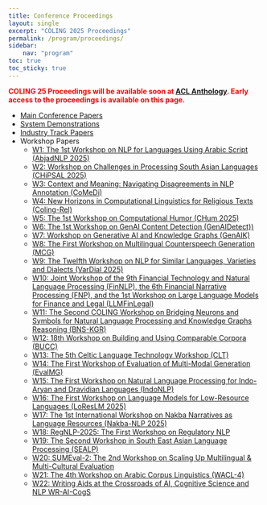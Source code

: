 ```yaml
---
title: Conference Proceedings
layout: single
excerpt: "COLING 2025 Proceedings"
permalink: /program/proceedings/
sidebar: 
    nav: "program"
toc: true
toc_sticky: true
---
```


<style>
.red-text { color: red; font-weight: bold; font-size: 1em; }
</style>
<span class="red-text">COLING 25 Proceedings will be available soon at [ACL Anthology](https://www.aclweb.org/anthology/events/coling-2025/). Early access to the proceedings is available on this page.

- [Main Conference Papers](https://coling-2025-proceedings.s3.us-east-1.amazonaws.com/main/program.html)
- [System Demonstrations](https://coling-2025-proceedings.s3.us-east-1.amazonaws.com/demos/program.html)
- [Industry Track Papers](https://coling-2025-proceedings.s3.us-east-1.amazonaws.com/industry/program.html)
- Workshop Papers
    - [W1: The 1st Workshop on NLP for Languages Using Arabic Script (AbjadNLP 2025)](https://coling-2025-proceedings.s3.us-east-1.amazonaws.com/workshops/AbjadNLP-2025/program.html)
    - [W2: Workshop on Challenges in Processing South Asian Languages (CHiPSAL 2025)](https://coling-2025-proceedings.s3.us-east-1.amazonaws.com/workshops/CHiPSAL-2025/program.html)
    - [W3: Context and Meaning: Navigating Disagreements in NLP Annotation (CoMeDi)](https://coling-2025-proceedings.s3.us-east-1.amazonaws.com/workshops/CoMeDi/program.html)
    - [W4: New Horizons in Computational Linguistics for Religious Texts (Coling-Rel)](https://coling-2025-proceedings.s3.us-east-1.amazonaws.com/workshops/Coling-Rel/program.html)
    - [W5: The 1st Workshop on Computational Humor (CHum 2025)](https://coling-2025-proceedings.s3.us-east-1.amazonaws.com/workshops/CHum/program.html)
    - [W6: The 1st Workshop on GenAI Content Detection (GenAIDetect))](https://coling-2025-proceedings.s3.us-east-1.amazonaws.com/workshops/GenAIDetect/program.html)
    - [W7: Workshop on Generative AI and Knowledge Graphs (GenAIK)](https://coling-2025-proceedings.s3.us-east-1.amazonaws.com/workshops/GenAIK/program.html)
    - [W8: The First Workshop on Multilingual Counterspeech Generation (MCG)](https://coling-2025-proceedings.s3.us-east-1.amazonaws.com/workshops/MCG/program.html)
    - [W9: The Twelfth Workshop on NLP for Similar Languages, Varieties and Dialects (VarDial 2025)](https://coling-2025-proceedings.s3.us-east-1.amazonaws.com/workshops/VarDial-2025/program.html)
    - [W10: Joint Workshop of the 9th Financial Technology and Natural Language Processing (FinNLP), the 6th Financial Narrative Processing (FNP), and the 1st Workshop on Large Language Models for Finance and Legal (LLMFinLegal)](https://coling-2025-proceedings.s3.us-east-1.amazonaws.com/workshops/FinNLP-FNP-LLMFinLegal/program.html)
    - [W11: The Second COLING Workshop on Bridging Neurons and Symbols for Natural Language Processing and Knowledge Graphs Reasoning (BNS-KGR)](https://coling-2025-proceedings.s3.us-east-1.amazonaws.com/workshops/NeusymBridge/program.html)
    - [W12: 18th Workshop on Building and Using Comparable Corpora (BUCC)](https://coling-2025-proceedings.s3.us-east-1.amazonaws.com/workshops/BUCC/program.html)
    - [W13: The 5th Celtic Language Technology Workshop (CLT)](https://coling-2025-proceedings.s3.us-east-1.amazonaws.com/workshops/CLT/program.html)
    - [W14: The First Workshop of Evaluation of Multi-Modal Generation (EvalMG)](https://coling-2025-proceedings.s3.us-east-1.amazonaws.com/workshops/EvalMG/program.html)
    - [W15: The First Workshop on Natural Language Processing for Indo-Aryan and Dravidian Languages (IndoNLP)](https://coling-2025-proceedings.s3.us-east-1.amazonaws.com/workshops/IndoNLP/program.html)
    - [W16: The First Workshop on Language Models for Low-Resource Languages (LoResLM 2025)](https://coling-2025-proceedings.s3.us-east-1.amazonaws.com/workshops/LoResLM-2025/program.html)
    - [W17: The 1st International Workshop on Nakba Narratives as Language Resources (Nakba-NLP 2025)](https://coling-2025-proceedings.s3.us-east-1.amazonaws.com/workshops/Nakba-NLP-2025/program.html)
    - [W18: RegNLP-2025: The First Workshop on Regulatory NLP](https://coling-2025-proceedings.s3.us-east-1.amazonaws.com/workshops/RegNLP-2025/program.html)
    - [W19: The Second Workshop in South East Asian Language Processing (SEALP)](https://coling-2025-proceedings.s3.us-east-1.amazonaws.com/workshops/SEALP/program.html)
    - [W20: SUMEval-2: The 2nd Workshop on Scaling Up Multilingual & Multi-Cultural Evaluation](https://coling-2025-proceedings.s3.us-east-1.amazonaws.com/workshops/SUMEval-2/program.html)
    - [W21: The 4th Workshop on Arabic Corpus Linguistics (WACL-4)](https://coling-2025-proceedings.s3.us-east-1.amazonaws.com/workshops/WACL-4/program.html)
    - [W22: Writing Aids at the Crossroads of AI, Cognitive Science and NLP WR-AI-CogS](https://coling-2025-proceedings.s3.us-east-1.amazonaws.com/workshops/WRAICOGS/program.html)
